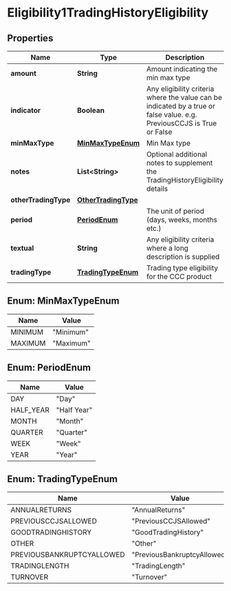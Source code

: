 
# Eligibility1TradingHistoryEligibility

## Properties
Name | Type | Description | Notes
------------ | ------------- | ------------- | -------------
**amount** | **String** | Amount indicating the min max type |  [optional]
**indicator** | **Boolean** | Any eligibility criteria where the value can be indicated by a true or false value. e.g. PreviousCCJS is True or False |  [optional]
**minMaxType** | [**MinMaxTypeEnum**](#MinMaxTypeEnum) | Min Max type |  [optional]
**notes** | **List&lt;String&gt;** | Optional additional notes to supplement the TradingHistoryEligibility details |  [optional]
**otherTradingType** | [**OtherTradingType**](OtherTradingType.md) |  |  [optional]
**period** | [**PeriodEnum**](#PeriodEnum) | The unit of period (days, weeks, months etc.) |  [optional]
**textual** | **String** | Any eligibility criteria where a long description is supplied |  [optional]
**tradingType** | [**TradingTypeEnum**](#TradingTypeEnum) | Trading type eligibility for the CCC product |  [optional]


<a name="MinMaxTypeEnum"></a>
## Enum: MinMaxTypeEnum
Name | Value
---- | -----
MINIMUM | &quot;Minimum&quot;
MAXIMUM | &quot;Maximum&quot;


<a name="PeriodEnum"></a>
## Enum: PeriodEnum
Name | Value
---- | -----
DAY | &quot;Day&quot;
HALF_YEAR | &quot;Half Year&quot;
MONTH | &quot;Month&quot;
QUARTER | &quot;Quarter&quot;
WEEK | &quot;Week&quot;
YEAR | &quot;Year&quot;


<a name="TradingTypeEnum"></a>
## Enum: TradingTypeEnum
Name | Value
---- | -----
ANNUALRETURNS | &quot;AnnualReturns&quot;
PREVIOUSCCJSALLOWED | &quot;PreviousCCJSAllowed&quot;
GOODTRADINGHISTORY | &quot;GoodTradingHistory&quot;
OTHER | &quot;Other&quot;
PREVIOUSBANKRUPTCYALLOWED | &quot;PreviousBankruptcyAllowed&quot;
TRADINGLENGTH | &quot;TradingLength&quot;
TURNOVER | &quot;Turnover&quot;



